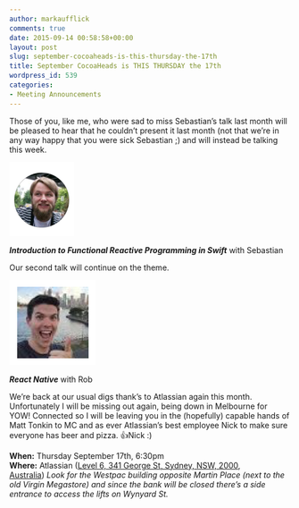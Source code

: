 ```yaml
---
author: markaufflick
comments: true
date: 2015-09-14 00:58:58+00:00
layout: post
slug: september-cocoaheads-is-this-thursday-the-17th
title: September CocoaHeads is THIS THURSDAY the 17th
wordpress_id: 539
categories:
- Meeting Announcements
---
```


Those of you, like me, who were sad to miss Sebastian’s talk last month will be pleased to hear that he couldn’t present it last month (not that we’re in any way happy that you were sick Sebastian ;) and will instead be talking this week.




![Screenshot 2015 09 14 10 49 22](/assets/2015_09_screenshot-2015-09-14-10-49-22.png)




**_Introduction to Functional Reactive Programming in Swift_** with Sebastian




Our second talk will continue on the theme.




![Screenshot 2015 09 14 10 52 10](/assets/2015_09_screenshot-2015-09-14-10-52-10.png)




**_React Native_** with Rob




We’re back at our usual digs thank’s to Atlassian again this month. Unfortunately I will be missing out again, being down in Melbourne for YOW! Connected so I will be leaving you in the (hopefully) capable hands of Matt Tonkin to MC and as ever Atlassian’s best employee Nick to make sure everyone has beer and pizza. 👍Nick :)




**When:** Thursday September 17th, 6:30pm  
**Where:** Atlassian ([Level 6, 341 George St, Sydney, NSW, 2000, Australia](http://goo.gl/Pm0lA)) _Look for the Westpac building opposite Martin Place (next to the old Virgin Megastore) and since the bank will be closed there’s a side entrance to access the lifts on Wynyard St._
